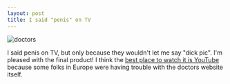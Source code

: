 ```yaml
---
layout: post
title: I said "penis" on TV 
---
```


![doctors](/images/doctors.PNG)

I said penis on TV, but only because they wouldn't let me say "dick pic". I'm pleased with the final product! I think the [best place to watch it is YouTube](https://m.youtube.com/watch?v=DWq6w4UX6rU) because some folks in Europe were having trouble with the doctors website itself.

